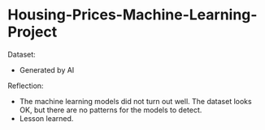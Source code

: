 # Housing-Prices-Machine-Learning-Project

Dataset:
- Generated by AI

Reflection:
- The machine learning models did not turn out well. The dataset looks OK, but there are no patterns for the models to detect.
- Lesson learned.